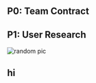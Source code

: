 ## P0: Team Contract



## P1: User Research
![random pic](https://github.com/SaraK207/CPSC481-Portfolio/blob/master/images/download.jpeg)







## hi
